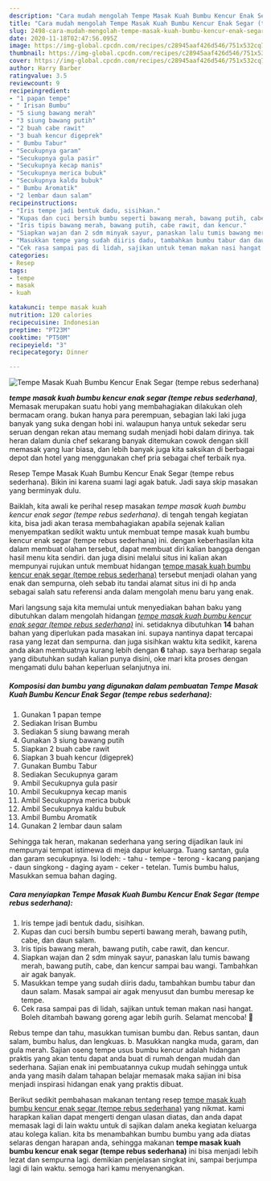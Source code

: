 ```yaml
---
description: "Cara mudah mengolah Tempe Masak Kuah Bumbu Kencur Enak Segar (tempe rebus sederhana) Lezat"
title: "Cara mudah mengolah Tempe Masak Kuah Bumbu Kencur Enak Segar (tempe rebus sederhana) Lezat"
slug: 2498-cara-mudah-mengolah-tempe-masak-kuah-bumbu-kencur-enak-segar-tempe-rebus-sederhana-lezat
date: 2020-11-18T02:47:56.095Z
image: https://img-global.cpcdn.com/recipes/c28945aaf426d546/751x532cq70/tempe-masak-kuah-bumbu-kencur-enak-segar-tempe-rebus-sederhana-foto-resep-utama.jpg
thumbnail: https://img-global.cpcdn.com/recipes/c28945aaf426d546/751x532cq70/tempe-masak-kuah-bumbu-kencur-enak-segar-tempe-rebus-sederhana-foto-resep-utama.jpg
cover: https://img-global.cpcdn.com/recipes/c28945aaf426d546/751x532cq70/tempe-masak-kuah-bumbu-kencur-enak-segar-tempe-rebus-sederhana-foto-resep-utama.jpg
author: Harry Barber
ratingvalue: 3.5
reviewcount: 9
recipeingredient:
- "1 papan tempe"
- " Irisan Bumbu"
- "5 siung bawang merah"
- "3 siung bawang putih"
- "2 buah cabe rawit"
- "3 buah kencur digeprek"
- " Bumbu Tabur"
- "Secukupnya garam"
- "Secukupnya gula pasir"
- "Secukupnya kecap manis"
- "Secukupnya merica bubuk"
- "Secukupnya kaldu bubuk"
- " Bumbu Aromatik"
- "2 lembar daun salam"
recipeinstructions:
- "Iris tempe jadi bentuk dadu, sisihkan."
- "Kupas dan cuci bersih bumbu seperti bawang merah, bawang putih, cabe, dan daun salam."
- "Iris tipis bawang merah, bawang putih, cabe rawit, dan kencur."
- "Siapkan wajan dan 2 sdm minyak sayur, panaskan lalu tumis bawang merah, bawang putih, cabe, dan kencur sampai bau wangi. Tambahkan air agak banyak."
- "Masukkan tempe yang sudah diiris dadu, tambahkan bumbu tabur dan daun salam. Masak sampai air agak menyusut dan bumbu meresap ke tempe."
- "Cek rasa sampai pas di lidah, sajikan untuk teman makan nasi hangat. Boleh ditambah bawang goreng agar lebih gurih. Selamat mencoba! 💁"
categories:
- Resep
tags:
- tempe
- masak
- kuah

katakunci: tempe masak kuah 
nutrition: 120 calories
recipecuisine: Indonesian
preptime: "PT23M"
cooktime: "PT50M"
recipeyield: "3"
recipecategory: Dinner

---
```



![Tempe Masak Kuah Bumbu Kencur Enak Segar (tempe rebus sederhana)](https://img-global.cpcdn.com/recipes/c28945aaf426d546/751x532cq70/tempe-masak-kuah-bumbu-kencur-enak-segar-tempe-rebus-sederhana-foto-resep-utama.jpg)

<b><i>tempe masak kuah bumbu kencur enak segar (tempe rebus sederhana)</i></b>, Memasak merupakan suatu hobi yang membahagiakan dilakukan oleh bermacam orang. bukan hanya para perempuan, sebagian laki laki juga banyak yang suka dengan hobi ini. walaupun hanya untuk sekedar seru seruan dengan rekan atau memang sudah menjadi hobi dalam dirinya. tak heran dalam dunia chef sekarang banyak ditemukan cowok dengan skill memasak yang luar biasa, dan lebih banyak juga kita saksikan di berbagai depot dan hotel yang menggunakan chef pria sebagai chef terbaik nya.

Resep Tempe Masak Kuah Bumbu Kencur Enak Segar (tempe rebus sederhana). Bikin ini karena suami lagi agak batuk. Jadi saya skip masakan yang berminyak dulu.

Baiklah, kita awali ke perihal resep masakan <i>tempe masak kuah bumbu kencur enak segar (tempe rebus sederhana)</i>. di tengah tengah kegiatan kita, bisa jadi akan terasa membahagiakan apabila sejenak kalian menyempatkan sedikit waktu untuk membuat tempe masak kuah bumbu kencur enak segar (tempe rebus sederhana) ini. dengan keberhasilan kita dalam membuat olahan tersebut, dapat membuat diri kalian bangga dengan hasil menu kita sendiri. dan juga disini melalui situs ini kalian akan mempunyai rujukan untuk membuat hidangan <u>tempe masak kuah bumbu kencur enak segar (tempe rebus sederhana)</u> tersebut menjadi olahan yang enak dan sempurna, oleh sebab itu tandai alamat situs ini di hp anda sebagai salah satu referensi anda dalam mengolah menu baru yang enak.


Mari langsung saja kita memulai untuk menyediakan bahan baku yang dibutuhkan dalam mengolah hidangan <u><i>tempe masak kuah bumbu kencur enak segar (tempe rebus sederhana)</i></u> ini. setidaknya dibutuhkan <b>14</b> bahan bahan yang diperlukan pada masakan ini. supaya nantinya dapat tercapai rasa yang lezat dan sempurna. dan juga sisihkan waktu kita sedikit, karena anda akan membuatnya kurang lebih dengan <b>6</b> tahap. saya berharap segala yang dibutuhkan sudah kalian punya disini, oke mari kita proses dengan mengamati dulu bahan keperluan selanjutnya ini.

<!--inarticleads1-->

##### Komposisi dan bumbu yang digunakan dalam pembuatan Tempe Masak Kuah Bumbu Kencur Enak Segar (tempe rebus sederhana):

1. Gunakan 1 papan tempe
1. Sediakan  Irisan Bumbu
1. Sediakan 5 siung bawang merah
1. Gunakan 3 siung bawang putih
1. Siapkan 2 buah cabe rawit
1. Siapkan 3 buah kencur (digeprek)
1. Gunakan  Bumbu Tabur
1. Sediakan Secukupnya garam
1. Ambil Secukupnya gula pasir
1. Ambil Secukupnya kecap manis
1. Ambil Secukupnya merica bubuk
1. Ambil Secukupnya kaldu bubuk
1. Ambil  Bumbu Aromatik
1. Gunakan 2 lembar daun salam


Sehingga tak heran, makanan sederhana yang sering dijadikan lauk ini mempunyai tempat istimewa di meja dapur keluarga. Tuang santan, gula dan garam secukupnya. Isi lodeh: - tahu - tempe - terong - kacang panjang - daun singkong - daging ayam - ceker - tetelan. Tumis bumbu halus, Masukkan semua bahan daging. 

<!--inarticleads2-->

##### Cara menyiapkan Tempe Masak Kuah Bumbu Kencur Enak Segar (tempe rebus sederhana):

1. Iris tempe jadi bentuk dadu, sisihkan.
1. Kupas dan cuci bersih bumbu seperti bawang merah, bawang putih, cabe, dan daun salam.
1. Iris tipis bawang merah, bawang putih, cabe rawit, dan kencur.
1. Siapkan wajan dan 2 sdm minyak sayur, panaskan lalu tumis bawang merah, bawang putih, cabe, dan kencur sampai bau wangi. Tambahkan air agak banyak.
1. Masukkan tempe yang sudah diiris dadu, tambahkan bumbu tabur dan daun salam. Masak sampai air agak menyusut dan bumbu meresap ke tempe.
1. Cek rasa sampai pas di lidah, sajikan untuk teman makan nasi hangat. Boleh ditambah bawang goreng agar lebih gurih. Selamat mencoba! 💁


Rebus tempe dan tahu, masukkan tumisan bumbu dan. Rebus santan, daun salam, bumbu halus, dan lengkuas. b. Masukkan nangka muda, garam, dan gula merah. Sajian oseng tempe usus bumbu kencur adalah hidangan praktis yang akan tentu dapat anda buat di rumah dengan mudah dan sederhana. Sajian enak ini pembuatannya cukup mudah sehingga untuk anda yang masih dalam tahapan belajar memasak maka sajian ini bisa menjadi inspirasi hidangan enak yang praktis dibuat. 

Berikut sedikit pembahasan makanan tentang resep <u>tempe masak kuah bumbu kencur enak segar (tempe rebus sederhana)</u> yang nikmat. kami harapkan kalian dapat mengerti dengan ulasan diatas, dan anda dapat memasak lagi di lain waktu untuk di sajikan dalam aneka kegiatan keluarga atau kolega kalian. kita bs menambahkan bumbu bumbu yang ada diatas selaras dengan harapan anda, sehingga makanan <b>tempe masak kuah bumbu kencur enak segar (tempe rebus sederhana)</b> ini bisa menjadi lebih lezat dan sempurna lagi. demikian penjelasan singkat ini, sampai berjumpa lagi di lain waktu. semoga hari kamu menyenangkan.
